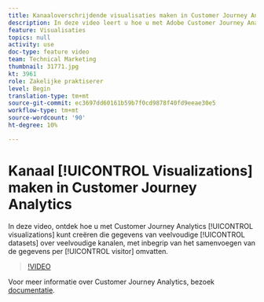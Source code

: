 ```yaml
---
title: Kanaaloverschrijdende visualisaties maken in Customer Journey Analytics
description: In deze video leert u hoe u met Adobe Customer Journey Analytics visualisaties kunt maken die gegevens uit meerdere gegevenssets op meerdere kanalen bevatten, waaronder het samenvoegen van de gegevens per bezoeker.
feature: Visualisaties
topics: null
activity: use
doc-type: feature video
team: Technical Marketing
thumbnail: 31771.jpg
kt: 3961
role: Zakelijke praktiserer
level: Begin
translation-type: tm+mt
source-git-commit: ec3697dd60161b59b7f0cd9878f40fd9eeae30e5
workflow-type: tm+mt
source-wordcount: '90'
ht-degree: 10%

---
```



# Kanaal [!UICONTROL Visualizations] maken in Customer Journey Analytics

In deze video, ontdek hoe u met Customer Journey Analytics [!UICONTROL visualizations] kunt creëren die gegevens van veelvoudige [!UICONTROL datasets] over veelvoudige kanalen, met inbegrip van het samenvoegen van de gegevens per [!UICONTROL visitor] omvatten.

>[!VIDEO](https://video.tv.adobe.com/v/31771/?quality=12)

Voor meer informatie over Customer Journey Analytics, bezoek [documentatie](https://docs.adobe.com/content/help/en/analytics-platform/using/cja-landing.html).
